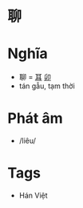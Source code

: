 # 聊

# Nghĩa
* 聊 = [耳](耳.md) [卯](卯.md)
* tán gẫu, tạm thời

# Phát âm
* /liêu/

# Tags
* Hán Việt

<script>window.HANZI_FIELD='聊';</script>
